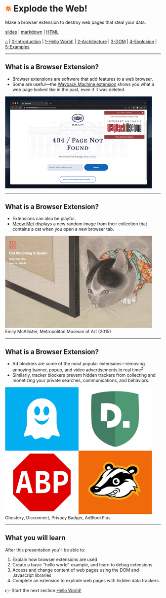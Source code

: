 <!-- paginate: true -->

# <img width="4%" src="../../extension/explode-tutorial-final/assets/img/explosion-icon.svg"> Explode the Web!

Make a browser extension to destroy web pages that steal your data.

<span class="slides-small"><a href="../slides/0-introduction.html">slides</a> | <span class="slides-small"><a href="../markdown/0-introduction.md">markdown</a> | <a href="../www/0-introduction.html">HTML</a></span>

<span class="slides-small">[⌂](../../README.md) | [0-Introduction](0-introduction.html) | [1-Hello World!](1-hello-world.html) | [2-Architecture](2-architecture.html) | [3-DOM](3-dom.html) | [4-Explosion](4-explosion.html) | [5-Examples](5-examples.html)</span>

<!--
Presentation comments ...
-->




---

## What is a Browser Extension?

<div class="twocolumn">
<div class="col">

- Browser extensions are software that add features to a web browser.
- Some are useful—the <a target="_blank" href="https://chrome.google.com/webstore/detail/wayback-machine/fpnmgdkabkmnadcjpehmlllkndpkmiak/related?hl=en-US">Wayback Machine extension</a> shows you what a web page looked like in the past, even if it was deleted.

</div>
<div class="col">
<img width="475" src="../figures/tutorial-2022/0-wayback.jpg">
</div>
</div>





---

## What is a Browser Extension?

<div class="twocolumn">
<div class="col">

- Extensions can also be playful.
- <a target="_blank" href="https://chrome.google.com/webstore/detail/meow-met/annljkgbhnihbghkbfammlacnlfkdclp?hl=en">Meow Met</a> displays a new random image from their collection that contains a cat when you open a new browser tab.

</div>
<div class="col">
<img width="475" src="../figures/tutorial-2022/0-meowmet.jpg">
<div class="slides-small caption">Emily McAllister, Metropolitan Museum of Art (2015)</div>
</div>
</div>





---

## What is a Browser Extension?

<div class="twocolumn">
<div class="col">

- Ad blockers are some of the most popular extensions—removing annoying banner, popup, and video advertisements in real time<sup><a href="https://adblockplus.org/en/getting_started#subscription">2</a></sup>
- Similarly, tracker blockers prevent hidden trackers from collecting and monetizing your private searches, communications, and behaviors.

</div>
<div class="col">
<img width="475" src="../figures/tutorial-2022/0-blockers.png">
<div class="slides-small caption">Ghostery, Disconnect, Privacy Badger, AdBlockPlus</div>
</div>
</div>






---

## What you will learn

After this presentation you'll be able to:

1. Explain how browser extensions are used
1. Create a basic "hello world" example, and learn to debug extensions
1. Access and change content of web pages using the DOM and Javascript libraries
1. Complete an extension to explode web pages with hidden data trackers.

👉 Start the next section [Hello World!](1-hello-world.html)
